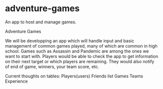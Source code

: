 # adventure-games
An app to host and manage games.

Adventure Games

We will be developping an app which will handle input and 
basic management of common games played, many of which are
common in high school. Games such as Assassin and Pandemic 
are among the ones we want to start with. Players would be
able to check the app to get information on their next 
target or which players are remaining. They would also notify
of end of game, winners, your team score, etc.

Current thoughts on tables:
	Players(users)
	Friends list
	Games
	Teams
	Experience
